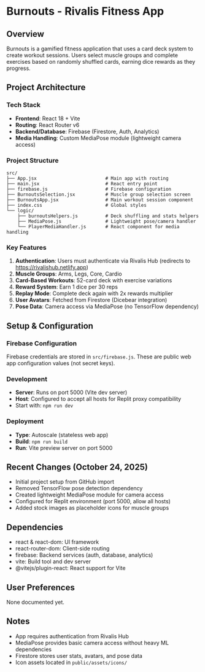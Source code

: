 # Burnouts - Rivalis Fitness App

## Overview
Burnouts is a gamified fitness application that uses a card deck system to create workout sessions. Users select muscle groups and complete exercises based on randomly shuffled cards, earning dice rewards as they progress.

## Project Architecture

### Tech Stack
- **Frontend**: React 18 + Vite
- **Routing**: React Router v6
- **Backend/Database**: Firebase (Firestore, Auth, Analytics)
- **Media Handling**: Custom MediaPose module (lightweight camera access)

### Project Structure
```
src/
├── App.jsx                         # Main app with routing
├── main.jsx                        # React entry point
├── firebase.js                     # Firebase configuration
├── BurnoutsSelection.jsx           # Muscle group selection screen
├── BurnoutsApp.jsx                 # Main workout session component
├── index.css                       # Global styles
└── logic/
    ├── burnoutsHelpers.js          # Deck shuffling and stats helpers
    ├── MediaPose.js                # Lightweight pose/camera handler
    └── PlayerMediaHandler.js       # React component for media handling
```

### Key Features
1. **Authentication**: Users must authenticate via Rivalis Hub (redirects to https://rivalishub.netlify.app)
2. **Muscle Groups**: Arms, Legs, Core, Cardio
3. **Card-Based Workouts**: 52-card deck with exercise variations
4. **Reward System**: Earn 1 dice per 30 reps
5. **Replay Mode**: Complete deck again with 2x rewards multiplier
6. **User Avatars**: Fetched from Firestore (Dicebear integration)
7. **Pose Data**: Camera access via MediaPose (no TensorFlow dependency)

## Setup & Configuration

### Firebase Configuration
Firebase credentials are stored in `src/firebase.js`. These are public web app configuration values (not secret keys).

### Development
- **Server**: Runs on port 5000 (Vite dev server)
- **Host**: Configured to accept all hosts for Replit proxy compatibility
- Start with: `npm run dev`

### Deployment
- **Type**: Autoscale (stateless web app)
- **Build**: `npm run build`
- **Run**: Vite preview server on port 5000

## Recent Changes (October 24, 2025)
- Initial project setup from GitHub import
- Removed TensorFlow pose detection dependency
- Created lightweight MediaPose module for camera access
- Configured for Replit environment (port 5000, allow all hosts)
- Added stock images as placeholder icons for muscle groups

## Dependencies
- react & react-dom: UI framework
- react-router-dom: Client-side routing
- firebase: Backend services (auth, database, analytics)
- vite: Build tool and dev server
- @vitejs/plugin-react: React support for Vite

## User Preferences
None documented yet.

## Notes
- App requires authentication from Rivalis Hub
- MediaPose provides basic camera access without heavy ML dependencies
- Firestore stores user stats, avatars, and pose data
- Icon assets located in `public/assets/icons/`
